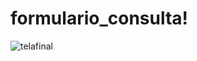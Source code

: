 # formulario_consulta!
![telafinal](https://user-images.githubusercontent.com/116314841/214381891-e06d1753-5e1c-4f35-83fb-c7b4461bc188.png)

